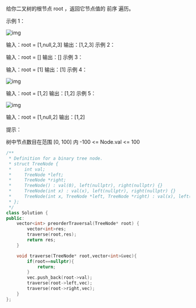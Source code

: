 给你二叉树的根节点 root ，返回它节点值的 前序 遍历。

 

示例 1：

![img](https://assets.leetcode.com/uploads/2020/09/15/inorder_1.jpg)

输入：root = [1,null,2,3]
输出：[1,2,3]
示例 2：



输入：root = []
输出：[]
示例 3：

输入：root = [1]
输出：[1]
示例 4：

![img](https://assets.leetcode.com/uploads/2020/09/15/inorder_5.jpg)

输入：root = [1,2]
输出：[1,2]
示例 5：

![img](https://assets.leetcode.com/uploads/2020/09/15/inorder_4.jpg)


输入：root = [1,null,2]
输出：[1,2]


提示：

树中节点数目在范围 [0, 100] 内
-100 <= Node.val <= 100

```cpp
/**
 * Definition for a binary tree node.
 * struct TreeNode {
 *     int val;
 *     TreeNode *left;
 *     TreeNode *right;
 *     TreeNode() : val(0), left(nullptr), right(nullptr) {}
 *     TreeNode(int x) : val(x), left(nullptr), right(nullptr) {}
 *     TreeNode(int x, TreeNode *left, TreeNode *right) : val(x), left(left), right(right) {}
 * };
 */
class Solution {
public:
    vector<int> preorderTraversal(TreeNode* root) {
        vector<int>res;
        traverse(root,res);
        return res;
    }

    void traverse(TreeNode* root,vector<int>&vec){
        if(root==nullptr){
            return;
        }
        vec.push_back(root->val);
        traverse(root->left,vec);
        traverse(root->right,vec);
    }
};
```

